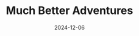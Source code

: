 ---  
layout: startup_page  
title: "Much Better Adventures"  
id: "muchbetteradventures.com"  
permalink: "/muchbetteradventuresmuchbetteradventures.com12062024/"  
website: "https://www.muchbetteradventures.com/"  
funding_round: ""  
funding_amount: "£5M"  
investors: "Gresham House Ventures"  
about: "Much Better Adventures is an online travel company specializing in active outdoor adventure holidays. Their platform offers exclusive, solo-friendly trips worldwide, partnering with handpicked local operators and focusing on socially responsible and sustainable travel. They aim to be the world's leading platform for active, sustainable adventure travel."  
markets: "Travel, Adventure Tourism, Sustainable Tourism, Enterprise Software, Search Engine"  
hq: "London, England, United Kingdom"  
founded_year: "2009"  
linkedin: "https://www.linkedin.com/company/muchbetteradventures.com"  
twitter: "http://twitter.com/muchbetteradven"  
instagram: ""  
facebook: "https://www.facebook.com/muchbetteradventures"  
crunchbase: "https://www.crunchbase.com/organization/much-better-adventures"  
pitchbook: "https://pitchbook.com/profiles/company/86806-99"  

date_display: "06-Dec-2024"  
date: "2024-12-06"

# SEO Optimization  
meta_title: "Much Better Adventures -  Funding (£5M)"  
meta_description: "Much Better Adventures, Much Better Adventures is an online travel company specializing in active outdoor adventure holidays. Their platform offers exclusive, solo-friendly t..."  
meta_keywords: "Much Better Adventures, Travel, Adventure Tourism, Sustainable Tourism, Enterprise Software, Search Engine,  funding"  
canonical_url: "https://startup.projectstartups.com/muchbetteradventuresmuchbetteradventures.com12062024/"  
---